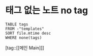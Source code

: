 # 태그 없는 노트 no tag
```dataview
TABLE tags
FROM -"templates"
SORT file.mtime desc
WHERE none(tags)
```
[tag::[[메인 Main]]]
